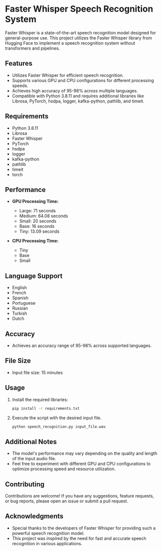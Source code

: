 
# Faster Whisper Speech Recognition System

Faster Whisper is a state-of-the-art speech recognition model designed for general-purpose use. This project utilizes the Faster Whisper library from Hugging Face to implement a speech recognition system without transformers and pipelines.

## Features

- Utilizes Faster Whisper for efficient speech recognition.
- Supports various GPU and CPU configurations for different processing speeds.
- Achieves high accuracy of 95-98% across multiple languages.
- Compatible with Python 3.8.11 and requires additional libraries like Librosa, PyTorch, hsdpa, logger, kafka-python, pathlib, and timeit.

## Requirements

- Python 3.8.11
- Librosa
- Faster Whisper
- PyTorch
- hsdpa
- logger
- kafka-python
- pathlib
- timeit
- torch

## Performance

- **GPU Processing Time:**
  - Large: 71 seconds
  - Medium: 64.08 seconds
  - Small: 20 seconds
  - Base: 16 seconds
  - Tiny: 13.09 seconds

- **CPU Processing Time:**
  - Tiny
  - Base
  - Small

## Language Support

- English
- French
- Spanish
- Portuguese
- Russian
- Turkish
- Dutch

## Accuracy

- Achieves an accuracy range of 95-98% across supported languages.

## File Size

- Input file size: 15 minutes

## Usage

1. Install the required libraries:

   ```bash
   pip install -r requirements.txt
   ```

2. Execute the script with the desired input file.

   ```bash
   python speech_recognition.py input_file.wav
   ```

## Additional Notes

- The model's performance may vary depending on the quality and length of the input audio file.
- Feel free to experiment with different GPU and CPU configurations to optimize processing speed and resource utilization.

## Contributing

Contributions are welcome! If you have any suggestions, feature requests, or bug reports, please open an issue or submit a pull request.



## Acknowledgments

- Special thanks to the developers of Faster Whisper for providing such a powerful speech recognition model.
- This project was inspired by the need for fast and accurate speech recognition in various applications.

